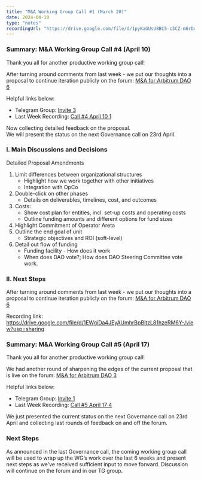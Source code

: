 ```yaml
---
title: "M&A Working Group Call #1 (March 20)"
date: 2024-04-10
type: "notes"
recordingUrl: "https://drive.google.com/file/d/1pyKaGUsU8BC5-c3CZ-m6rDx3lj60w656/view?usp=sharing"
---
```


### Summary: M&A Working Group Call #4 (April 10)

Thank you all for another productive working group call!

After turning around comments from last week - we put our thoughts into a proposal to continue iteration publicly on the forum: [M&A for Arbitrum DAO 6](https://forum.arbitrum.foundation/t/m-a-for-arbitrum-dao/23205)

Helpful links below:

- Telegram Group: [Invite 3](https://t.me/+IjizbmkcAisyZTli)
- Last Week Recording: [Call #4 April 10 1](https://drive.google.com/file/d/1EWgiDa4JEyAUmhrBpBitzL81hzeRM6Y-/view?usp=sharing)

Now collecting detailed feedback on the proposal.  
We will present the status on the next Governance call on 23rd April.

### I. Main Discussions and Decisions

Detailed Proposal Amendments

1. Limit differences between organizational structures
   - Highlight how we work together with other initiatives
   - Integration with OpCo
2. Double-click on other phases
   - Details on deliverables, timelines, cost, and outcomes
3. Costs:
   - Show cost plan for entities, incl. set-up costs and operating costs
   - Outline funding amounts and different options for fund sizes
4. Highlight Commitment of Operator Areta
5. Outline the end goal of unit
   - Strategic objectives and ROI (soft-level)
6. Detail out flow of funding
   - Funding facility - How does it work
   - When does DAO vote?; How does DAO Steering Committee vote work.

### II. Next Steps

After turning around comments from last week - we put our thoughts into a proposal to continue iteration publicly on the forum: [M&A for Arbitrum DAO 6](https://forum.arbitrum.foundation/t/m-a-for-arbitrum-dao/23205)

Recording link: <https://drive.google.com/file/d/1EWgiDa4JEyAUmhrBpBitzL81hzeRM6Y-/view?usp=sharing>

### Summary: M&A Working Group Call #5 (April 17)

Thank you all for another productive working group call!

We had another round of sharpening the edges of the current proposal that is live on the forum: [M&A for Arbitrum DAO 3](https://forum.arbitrum.foundation/t/m-a-for-arbitrum-dao/23205)

Helpful links below:

- Telegram Group: [Invite 1](https://t.me/+IjizbmkcAisyZTli)
- Last Week Recording: [Call #5 April 17 4](https://drive.google.com/file/d/1pyKaGUsU8BC5-c3CZ-m6rDx3lj60w656/view?usp=sharing)

We just presented the current status on the next Governance call on 23rd April and collecting last rounds of feedback on and off the forum.

### Next Steps

As announced in the last Governance call, the coming working group call will be used to wrap up the WG’s work over the last 6 weeks and present next steps as we’ve received sufficient input to move forward. Discussion will continue on the forum and in our TG group.
